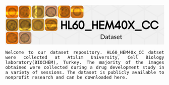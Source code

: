 <img alt="main" src="images/header.jpg" />

<p style="font-family: monospace; text-align: justify;">
Welcome to our dataset repository. HL60_HEM40x_CC datset were collected at Atılım University, Cell Biology laboratory(BIOCHEM), Turkey. The majority of the images obtained were collected during a drug development study in a variety of sessions. The dataset is publicly available to nonprofit research and can be downloaded here.
</p>
